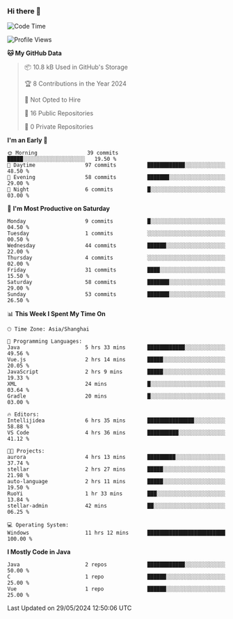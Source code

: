 ### Hi there 👋
<!--START_SECTION:waka-->
![Code Time](http://img.shields.io/badge/Code%20Time-348%20hrs%2038%20mins-blue)

![Profile Views](http://img.shields.io/badge/Profile%20Views-0-blue)

**🐱 My GitHub Data** 

> 📦 10.8 kB Used in GitHub's Storage 
 > 
> 🏆 8 Contributions in the Year 2024
 > 
> 🚫 Not Opted to Hire
 > 
> 📜 16 Public Repositories 
 > 
> 🔑 0 Private Repositories 
 > 
**I'm an Early 🐤** 

```text
🌞 Morning                39 commits          █████░░░░░░░░░░░░░░░░░░░░   19.50 % 
🌆 Daytime                97 commits          ████████████░░░░░░░░░░░░░   48.50 % 
🌃 Evening                58 commits          ███████░░░░░░░░░░░░░░░░░░   29.00 % 
🌙 Night                  6 commits           █░░░░░░░░░░░░░░░░░░░░░░░░   03.00 % 
```
📅 **I'm Most Productive on Saturday** 

```text
Monday                   9 commits           █░░░░░░░░░░░░░░░░░░░░░░░░   04.50 % 
Tuesday                  1 commits           ░░░░░░░░░░░░░░░░░░░░░░░░░   00.50 % 
Wednesday                44 commits          ██████░░░░░░░░░░░░░░░░░░░   22.00 % 
Thursday                 4 commits           ░░░░░░░░░░░░░░░░░░░░░░░░░   02.00 % 
Friday                   31 commits          ████░░░░░░░░░░░░░░░░░░░░░   15.50 % 
Saturday                 58 commits          ███████░░░░░░░░░░░░░░░░░░   29.00 % 
Sunday                   53 commits          ███████░░░░░░░░░░░░░░░░░░   26.50 % 
```


📊 **This Week I Spent My Time On** 

```text
🕑︎ Time Zone: Asia/Shanghai

💬 Programming Languages: 
Java                     5 hrs 33 mins       ████████████░░░░░░░░░░░░░   49.56 % 
Vue.js                   2 hrs 14 mins       █████░░░░░░░░░░░░░░░░░░░░   20.05 % 
JavaScript               2 hrs 9 mins        █████░░░░░░░░░░░░░░░░░░░░   19.33 % 
XML                      24 mins             █░░░░░░░░░░░░░░░░░░░░░░░░   03.64 % 
Gradle                   20 mins             █░░░░░░░░░░░░░░░░░░░░░░░░   03.00 % 

🔥 Editors: 
Intellijidea             6 hrs 35 mins       ███████████████░░░░░░░░░░   58.88 % 
VS Code                  4 hrs 36 mins       ██████████░░░░░░░░░░░░░░░   41.12 % 

🐱‍💻 Projects: 
aurora                   4 hrs 13 mins       █████████░░░░░░░░░░░░░░░░   37.74 % 
stellar                  2 hrs 27 mins       █████░░░░░░░░░░░░░░░░░░░░   21.98 % 
auto-language            2 hrs 11 mins       █████░░░░░░░░░░░░░░░░░░░░   19.50 % 
RuoYi                    1 hr 33 mins        ███░░░░░░░░░░░░░░░░░░░░░░   13.84 % 
stellar-admin            42 mins             ██░░░░░░░░░░░░░░░░░░░░░░░   06.25 % 

💻 Operating System: 
Windows                  11 hrs 12 mins      █████████████████████████   100.00 % 
```

**I Mostly Code in Java** 

```text
Java                     2 repos             ████████████░░░░░░░░░░░░░   50.00 % 
C                        1 repo              ██████░░░░░░░░░░░░░░░░░░░   25.00 % 
Vue                      1 repo              ██████░░░░░░░░░░░░░░░░░░░   25.00 % 
```




 Last Updated on 29/05/2024 12:50:06 UTC
<!--END_SECTION:waka-->
<!--
**0Cherish/0Cherish** is a ✨ _special_ ✨ repository because its `README.md` (this file) appears on your GitHub profile.

Here are some ideas to get you started:

- 🔭 I’m currently working on ...
- 🌱 I’m currently learning ...
- 👯 I’m looking to collaborate on ...
- 🤔 I’m looking for help with ...
- 💬 Ask me about ...
- 📫 How to reach me: ...
- 😄 Pronouns: ...
- ⚡ Fun fact: ...
-->
